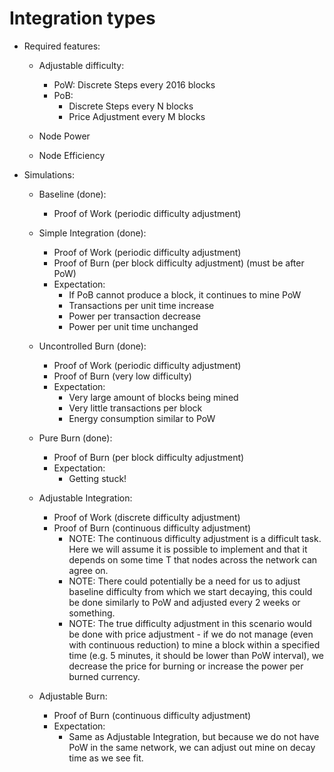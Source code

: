 # Integration types

- Required features:

  - Adjustable difficulty:

    - PoW: Discrete Steps every 2016 blocks
    - PoB:
      - Discrete Steps every N blocks
      - Price Adjustment every M blocks

  - Node Power
  - Node Efficiency

- Simulations:

  - Baseline (done):

    - Proof of Work (periodic difficulty adjustment)

  - Simple Integration (done):

    - Proof of Work (periodic difficulty adjustment)
    - Proof of Burn (per block difficulty adjustment) (must be after PoW)
    - Expectation:
      - If PoB cannot produce a block, it continues to mine PoW
      - Transactions per unit time increase
      - Power per transaction decrease
      - Power per unit time unchanged

  - Uncontrolled Burn (done):

    - Proof of Work (periodic difficulty adjustment)
    - Proof of Burn (very low difficulty)
    - Expectation:
      - Very large amount of blocks being mined
      - Very little transactions per block
      - Energy consumption similar to PoW

  - Pure Burn (done):

    - Proof of Burn (per block difficulty adjustment)
    - Expectation:
      - Getting stuck!

  - Adjustable Integration:

    - Proof of Work (discrete difficulty adjustment)
    - Proof of Burn (continuous difficulty adjustment)
      - NOTE: The continuous difficulty adjustment is a difficult task. Here we
        will assume it is possible to implement and that it depends on some time
        T that nodes across the network can agree on.
      - NOTE: There could potentially be a need for us to adjust baseline
        difficulty from which we start decaying, this could be done similarly to
        PoW and adjusted every 2 weeks or something.
      - NOTE: The true difficulty adjustment in this scenario would be done with
        price adjustment - if we do not manage (even with continuous reduction)
        to mine a block within a specified time (e.g. 5 minutes, it should be
        lower than PoW interval), we decrease the price for burning or increase
        the power per burned currency.

  - Adjustable Burn:
    - Proof of Burn (continuous difficulty adjustment)
    - Expectation:
      - Same as Adjustable Integration, but because we do not have PoW in the
        same network, we can adjust out mine on decay time as we see fit.
